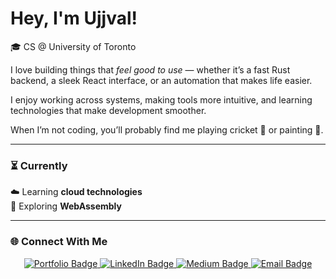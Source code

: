 # Hey, I'm Ujjval!

🎓 CS @ University of Toronto  

I love building things that *feel good to use* — whether it’s a fast Rust backend, a sleek React interface, or an automation that makes life easier.  

I enjoy working across systems, making tools more intuitive, and learning technologies that make development smoother.  

When I’m not coding, you’ll probably find me playing cricket 🏏 or painting 🎨.  

---

### ⏳ Currently  
☁️ Learning **cloud technologies**  
🦀 Exploring **WebAssembly**

---

### 🌐 Connect With Me   
<p align="center">
  <a href="https://ujjval-rajput.vercel.app">
    <img src="https://img.shields.io/badge/Portfolio-1E90FF?style=for-the-badge&logo=google-chrome&logoColor=white" alt="Portfolio Badge"/>
  </a>
  <a href="https://www.linkedin.com/in/UjjvalRajput">
    <img src="https://img.shields.io/badge/LinkedIn-0A66C2?style=for-the-badge&logo=linkedin&logoColor=white" alt="LinkedIn Badge"/>
  </a>
  <a href="https://medium.com/@ujjval.rajput">
    <img src="https://img.shields.io/badge/Medium-000000?style=for-the-badge&logo=medium&logoColor=white" alt="Medium Badge"/>
  </a>
  <a href="mailto:ujjval.rajput@mail.utoronto.ca">
    <img src="https://img.shields.io/badge/Email-D14836?style=for-the-badge&logo=gmail&logoColor=white" alt="Email Badge"/>
  </a>
</p>

